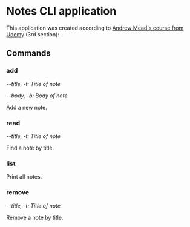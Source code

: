 Notes CLI application
=====================

This application was created according to [Andrew Mead's course from Udemy](https://www.udemy.com/the-complete-nodejs-developer-course-2) (3rd section):

Commands
--------

### add ###

*--title, -t: Title of note*

*--body, -b: Body of note*

Add a new note.

### read ###

*--title, -t: Title of note*

Find a note by title.

### list ###

Print all notes.

### remove ###

*--title, -t: Title of note*

Remove a note by title.